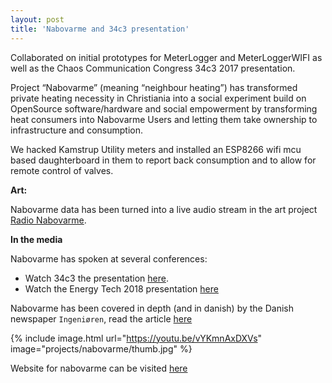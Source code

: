 ```yaml
---
layout: post
title: 'Nabovarme and 34c3 presentation'
---
```


Collaborated on initial prototypes for MeterLogger and MeterLoggerWIFI as well as the Chaos Communication Congress 34c3 2017 presentation.

Project “Nabovarme” (meaning “neighbour heating”) has transformed private heating necessity in Christiania into a social experiment build on OpenSource software/hardware and social empowerment by transforming heat consumers into Nabovarme Users and letting them take ownership to infrastructure and consumption.

We hacked Kamstrup Utility meters and installed an ESP8266 wifi mcu based daughterboard in them to report back consumption and to allow for remote control of valves.

**Art:**

Nabovarme data has been turned into a live audio stream in the art project [Radio Nabovarme](https://sloev.github.io/projects/radio_nabovarme.html).

**In the media**

Nabovarme has spoken at several conferences:

* Watch 34c3 the presentation [here](https://youtu.be/vYKmnAxDXVs).
* Watch the Energy Tech 2018 presentation [here](https://www.youtube.com/watch?v=A5StPsjeZNk)

Nabovarme has been covered in depth (and in danish) by the Danish newspaper `Ingeniøren`, read the article [here](https://ing.dk/artikel/pa-christiania-har-de-hacket-sig-styr-pa-varmen-210448)


{% include image.html url="https://youtu.be/vYKmnAxDXVs" image="projects/nabovarme/thumb.jpg" %}

Website for nabovarme can be visited [here](http://nabovarme.github.io/)

